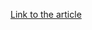 [Link to the article](https://googleprojectzero.blogspot.com/2022/03/forcedentry-sandbox-escape.html)
